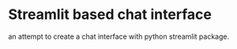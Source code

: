 # Streamlit based chat interface
an attempt to create a chat interface with python streamlit package.
